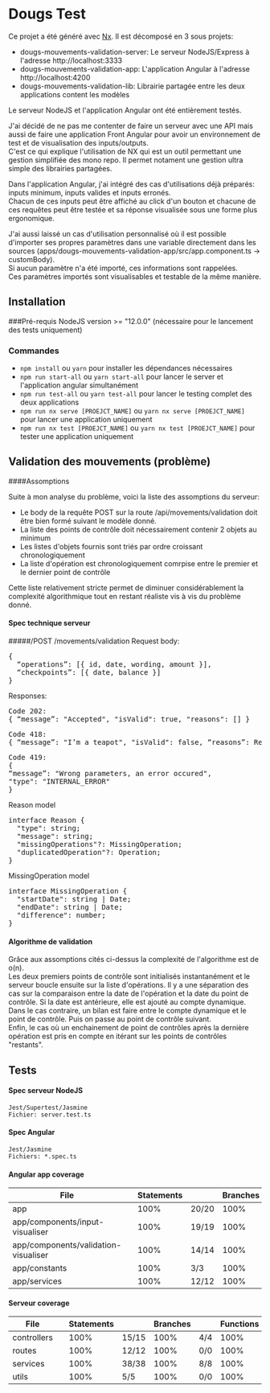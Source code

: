 # Dougs Test

Ce projet a été généré avec [Nx](https://nx.dev).
Il est décomposé en 3 sous projets:
- dougs-mouvements-validation-server: Le serveur NodeJS/Express à l'adresse http://localhost:3333
- dougs-mouvements-validation-app: L'application Angular à l'adresse http://localhost:4200
- dougs-mouvements-validation-lib: Librairie partagée entre les deux applications content les modèles

Le serveur NodeJS et l'application Angular ont été entièrement testés.

J'ai décidé de ne pas me contenter de faire un serveur avec une API mais aussi de faire une application Front Angular
pour avoir un environnement de test et de visualisation des inputs/outputs.  
C'est ce qui explique l'utilisation de NX qui est un outil permettant une gestion simplifiée des mono repo.
Il permet notament une gestion ultra simple des librairies partagées.

Dans l'application Angular, j'ai intégré des cas d'utilisations déjà préparés: inputs minimum, inputs valides et inputs erronés.  
Chacun de ces inputs peut être affiché au click d'un bouton et
chacune de ces requêtes peut être testée et sa réponse visualisée sous une forme plus ergonomique.

J'ai aussi laissé un cas d'utilisation personnalisé où 
il est possible d'importer ses propres paramètres dans une variable directement dans les sources 
(apps/dougs-mouvements-validation-app/src/app.component.ts -> customBody).  
Si aucun paramètre n'a été importé, ces informations sont rappelées.  
Ces paramètres importés sont visualisables et testable de la même manière.  


## Installation

###Pré-requis
NodeJS version >= "12.0.0" (nécessaire pour le lancement des tests uniquement)

### Commandes
- `npm install` ou `yarn` pour installer les dépendances nécessaires
- `npm run start-all` ou `yarn start-all` pour lancer le server et l'application angular simultanément
- `npm run test-all` ou `yarn test-all` pour lancer le testing complet des deux applications
- `npm run nx serve [PROEJCT_NAME]` ou `yarn nx serve [PROEJCT_NAME]` pour lancer une application uniquement
- `npm run nx test [PROEJCT_NAME]` ou `yarn nx test [PROEJCT_NAME]` pour tester une application uniquement

## Validation des mouvements (problème)

####Assomptions

Suite à mon analyse du problème, voici la liste des assomptions du serveur:
- Le body de la requête POST sur la route /api/movements/validation doit être bien formé suivant le modèle donné.
- La liste des points de contrôle doit nécessairement contenir 2 objets au minimum
- Les listes d'objets fournis sont triés par ordre croissant chronologiquement
- La liste d'opération est chronologiquement comrpise entre le premier et le dernier point de contrôle

Cette liste relativement stricte permet de diminuer considérablement la complexité algorithmique tout en restant réaliste vis à vis du problème donné.

#### Spec technique serveur
#####/POST /movements/validation
Request body: 
<pre>
{  
  “operations”: [{ id, date, wording, amount }],
  “checkpoints”: [{ date, balance }]
}
</pre>
          

Responses:  
<pre>Code 202: 
{ “message”: "Accepted", "isValid": true, "reasons": [] }</pre>
<pre>Code 418:
{ “message”: "I’m a teapot", "isValid": false, “reasons”: Reason[] }</pre>
<pre>Code 419:
{ 
“message”: "Wrong parameters, an error occured",
"type": "INTERNAL_ERROR" 
}</pre>

Reason model
<pre>
interface Reason {
  "type": string;
  "message": string;
  "missingOperations"?: MissingOperation;
  "duplicatedOperation"?: Operation;
}
</pre>

MissingOperation model
<pre>
interface MissingOperation {
  "startDate": string | Date;
  "endDate": string | Date;
  "difference": number;
}
</pre>

#### Algorithme de validation
Grâce aux assomptions cités ci-dessus la complexité de l'algorithme est de o(n).  
Les deux premiers points de contrôle sont initialisés instantanément et le serveur boucle ensuite sur la liste d'opérations.
Il y a une séparation des cas sur la comparaison entre la date de l'opération et la date du point de contrôle. Si la date est antérieure, elle est ajouté au compte dynamique.  
Dans le cas contraire, un bilan est faire entre le compte dynamique et le point de contrôle. Puis on passe au point de contrôle suivant.  
Enfin, le cas où un enchainement de point de contrôles après la dernière opération est pris en compte en itérant sur les points de contrôles "restants".

## Tests

#### Spec serveur NodeJS
`Jest/Supertest/Jasmine`  
`Fichier: server.test.ts`

#### Spec Angular
`Jest/Jasmine`  
`Fichiers: *.spec.ts`


#### Angular app coverage
<html lang="fr">
<body>
<div class='wrapper'>
  <div class="pad1">
    <table class="coverage-summary">
      <thead>
      <tr>
        <th class="file" data-col="file" data-fmt="html" data-html="true">File</th>
        <th class="pic" data-col="pic" data-fmt="html" data-html="true" data-type="number"></th>
        <th class="pct" data-col="statements" data-fmt="pct" data-type="number">Statements</th>
        <th class="abs" data-col="statements_raw" data-fmt="html" data-type="number"></th>
        <th class="pct" data-col="branches" data-fmt="pct" data-type="number">Branches</th>
        <th class="abs" data-col="branches_raw" data-fmt="html" data-type="number"></th>
        <th class="pct" data-col="functions" data-fmt="pct" data-type="number">Functions</th>
        <th class="abs" data-col="functions_raw" data-fmt="html" data-type="number"></th>
        <th class="pct" data-col="lines" data-fmt="pct" data-type="number">Lines</th>
        <th class="abs" data-col="lines_raw" data-fmt="html" data-type="number"></th>
      </tr>
      </thead>
      <tbody>
      <tr>
        <td class="file high" data-value="app"><a>app</a></td>
        <td class="pic high" data-value="100">
          <div class="chart">
            <div class="cover-fill cover-full" style="width: 100%"></div>
            <div class="cover-empty" style="width: 0%"></div>
          </div>
        </td>
        <td class="pct high" data-value="100">100%</td>
        <td class="abs high" data-value="20">20/20</td>
        <td class="pct high" data-value="100">100%</td>
        <td class="abs high" data-value="12">12/12</td>
        <td class="pct high" data-value="100">100%</td>
        <td class="abs high" data-value="5">5/5</td>
        <td class="pct high" data-value="100">100%</td>
        <td class="abs high" data-value="18">18/18</td>
      </tr>
      <tr>
        <td class="file high" data-value="app/components/input-visualiser"><a>app/components/input-visualiser</a></td>
        <td class="pic high" data-value="100">
          <div class="chart">
            <div class="cover-fill cover-full" style="width: 100%"></div>
            <div class="cover-empty" style="width: 0%"></div>
          </div>
        </td>
        <td class="pct high" data-value="100">100%</td>
        <td class="abs high" data-value="19">19/19</td>
        <td class="pct high" data-value="100">100%</td>
        <td class="abs high" data-value="11">11/11</td>
        <td class="pct high" data-value="100">100%</td>
        <td class="abs high" data-value="4">4/4</td>
        <td class="pct high" data-value="100">100%</td>
        <td class="abs high" data-value="17">17/17</td>
      </tr>
      <tr>
        <td class="file high" data-value="app/components/validation-visualiser">
          <a>app/components/validation-visualiser</a></td>
        <td class="pic high" data-value="100">
          <div class="chart">
            <div class="cover-fill cover-full" style="width: 100%"></div>
            <div class="cover-empty" style="width: 0%"></div>
          </div>
        </td>
        <td class="pct high" data-value="100">100%</td>
        <td class="abs high" data-value="14">14/14</td>
        <td class="pct high" data-value="100">100%</td>
        <td class="abs high" data-value="0">0/0</td>
        <td class="pct high" data-value="100">100%</td>
        <td class="abs high" data-value="8">8/8</td>
        <td class="pct high" data-value="100">100%</td>
        <td class="abs high" data-value="10">10/10</td>
      </tr>
      <tr>
        <td class="file high" data-value="app/constants"><a>app/constants</a></td>
        <td class="pic high" data-value="100">
          <div class="chart">
            <div class="cover-fill cover-full" style="width: 100%"></div>
            <div class="cover-empty" style="width: 0%"></div>
          </div>
        </td>
        <td class="pct high" data-value="100">100%</td>
        <td class="abs high" data-value="3">3/3</td>
        <td class="pct high" data-value="100">100%</td>
        <td class="abs high" data-value="0">0/0</td>
        <td class="pct high" data-value="100">100%</td>
        <td class="abs high" data-value="0">0/0</td>
        <td class="pct high" data-value="100">100%</td>
        <td class="abs high" data-value="3">3/3</td>
      </tr>
      <tr>
        <td class="file high" data-value="app/services"><a>app/services</a></td>
        <td class="pic high" data-value="100">
          <div class="chart">
            <div class="cover-fill cover-full" style="width: 100%"></div>
            <div class="cover-empty" style="width: 0%"></div>
          </div>
        </td>
        <td class="pct high" data-value="100">100%</td>
        <td class="abs high" data-value="12">12/12</td>
        <td class="pct high" data-value="100">100%</td>
        <td class="abs high" data-value="2">2/2</td>
        <td class="pct high" data-value="100">100%</td>
        <td class="abs high" data-value="2">2/2</td>
        <td class="pct high" data-value="100">100%</td>
        <td class="abs high" data-value="10">10/10</td>
      </tr>
      </tbody>
    </table>
  </div>
</div>
</body>
</html>
    
    
#### Serveur coverage
<html lang="fr">
<body>
<div class='wrapper'>
  <div class="pad1">
    <table class="coverage-summary">
      <thead>
      <tr>
        <th class="file" data-col="file" data-fmt="html" data-html="true">File</th>
        <th class="pic" data-col="pic" data-fmt="html" data-html="true" data-type="number"></th>
        <th class="pct" data-col="statements" data-fmt="pct" data-type="number">Statements</th>
        <th class="abs" data-col="statements_raw" data-fmt="html" data-type="number"></th>
        <th class="pct" data-col="branches" data-fmt="pct" data-type="number">Branches</th>
        <th class="abs" data-col="branches_raw" data-fmt="html" data-type="number"></th>
        <th class="pct" data-col="functions" data-fmt="pct" data-type="number">Functions</th>
        <th class="abs" data-col="functions_raw" data-fmt="html" data-type="number"></th>
        <th class="pct" data-col="lines" data-fmt="pct" data-type="number">Lines</th>
        <th class="abs" data-col="lines_raw" data-fmt="html" data-type="number"></th>
      </tr>
      </thead>
      <tbody>
      <tr>
        <td class="file high" data-value="controllers"><a>controllers</a></td>
        <td class="pic high" data-value="100">
          <div class="chart">
            <div class="cover-fill cover-full" style="width: 100%"></div>
            <div class="cover-empty" style="width: 0%"></div>
          </div>
        </td>
        <td class="pct high" data-value="100">100%</td>
        <td class="abs high" data-value="15">15/15</td>
        <td class="pct high" data-value="100">100%</td>
        <td class="abs high" data-value="4">4/4</td>
        <td class="pct high" data-value="100">100%</td>
        <td class="abs high" data-value="2">2/2</td>
        <td class="pct high" data-value="100">100%</td>
        <td class="abs high" data-value="14">14/14</td>
      </tr>
      <tr>
        <td class="file high" data-value="routes"><a>routes</a></td>
        <td class="pic high" data-value="100">
          <div class="chart">
            <div class="cover-fill cover-full" style="width: 100%"></div>
            <div class="cover-empty" style="width: 0%"></div>
          </div>
        </td>
        <td class="pct high" data-value="100">100%</td>
        <td class="abs high" data-value="12">12/12</td>
        <td class="pct high" data-value="100">100%</td>
        <td class="abs high" data-value="0">0/0</td>
        <td class="pct high" data-value="100">100%</td>
        <td class="abs high" data-value="1">1/1</td>
        <td class="pct high" data-value="100">100%</td>
        <td class="abs high" data-value="12">12/12</td>
      </tr>
      <tr>
        <td class="file high" data-value="services"><a>services</a></td>
        <td class="pic high" data-value="100">
          <div class="chart">
            <div class="cover-fill cover-full" style="width: 100%"></div>
            <div class="cover-empty" style="width: 0%"></div>
          </div>
        </td>
        <td class="pct high" data-value="100">100%</td>
        <td class="abs high" data-value="38">38/38</td>
        <td class="pct high" data-value="100">100%</td>
        <td class="abs high" data-value="8">8/8</td>
        <td class="pct high" data-value="100">100%</td>
        <td class="abs high" data-value="10">10/10</td>
        <td class="pct high" data-value="100">100%</td>
        <td class="abs high" data-value="38">38/38</td>
      </tr>
      <tr>
        <td class="file high" data-value="utils"><a>utils</a></td>
        <td class="pic high" data-value="100">
          <div class="chart">
            <div class="cover-fill cover-full" style="width: 100%"></div>
            <div class="cover-empty" style="width: 0%"></div>
          </div>
        </td>
        <td class="pct high" data-value="100">100%</td>
        <td class="abs high" data-value="5">5/5</td>
        <td class="pct high" data-value="100">100%</td>
        <td class="abs high" data-value="0">0/0</td>
        <td class="pct high" data-value="100">100%</td>
        <td class="abs high" data-value="1">1/1</td>
        <td class="pct high" data-value="100">100%</td>
        <td class="abs high" data-value="5">5/5</td>
      </tr>
      </tbody>
    </table>
  </div>
</div>
</body>
</html>
